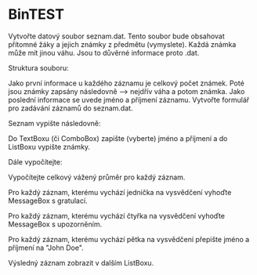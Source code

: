 # BinTEST
Vytvořte datový soubor seznam.dat. Tento soubor bude obsahovat přítomné žáky a jejich známky z předmětu (vymyslete). Každá známka může mít jinou váhu. Jsou to důvěrné informace proto .dat.

Struktura souboru:

Jako první informace u každého záznamu je celkový počet známek. Poté jsou známky zapsány následovně --> nejdřív váha a potom známka. Jako poslední informace se uvede jméno a příjmení záznamu. Vytvořte formulář pro zadávání záznamů do seznam.dat.

Seznam vypište následovně:

Do TextBoxu (či ComboBox) zapište (vyberte) jméno a příjmení a do ListBoxu vypište známky.

Dále vypočítejte:

Vypočítejte celkový vážený průměr pro každý záznam. 

Pro každý záznam, kterému vychází jednička na vysvědčení vyhoďte MessageBox s gratulací. 

Pro každý záznam, kterému vychází čtyřka na vysvědčení vyhoďte MessageBox s upozorněním.

Pro každý záznam, kterému vychází pětka na vysvědčení přepište jméno a příjmení na "John Doe".

Výsledný záznam zobrazit v dalším ListBoxu.
